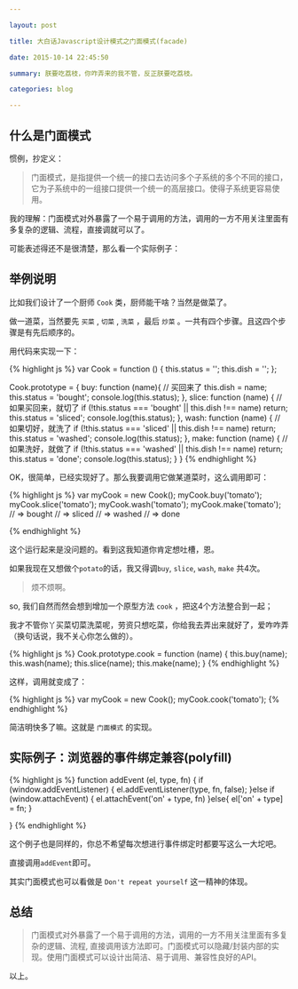 ```yaml
---

layout: post

title: 大白话Javascript设计模式之门面模式(facade)

date: 2015-10-14 22:45:50

summary: 朕要吃荔枝，你咋弄来的我不管，反正朕要吃荔枝。

categories: blog

---
```


## 什么是门面模式

惯例，抄定义：

> 门面模式，是指提供一个统一的接口去访问多个子系统的多个不同的接口，它为子系统中的一组接口提供一个统一的高层接口。使得子系统更容易使用。

我的理解：门面模式对外暴露了一个易于调用的方法，调用的一方不用关注里面有多复杂的逻辑、流程，直接调就可以了。

可能表述得还不是很清楚，那么看一个实际例子：

## 举例说明

比如我们设计了一个厨师 `Cook` 类，厨师能干啥？当然是做菜了。

做一道菜，当然要先 `买菜` , `切菜` , `洗菜` ，最后 `炒菜` 。一共有四个步骤。且这四个步骤是有先后顺序的。

用代码来实现一下：

{% highlight js %}
var Cook = function () {
  this.status = '';
  this.dish = '';
};

Cook.prototype = {
  buy: function (name){
    // 买回来了
    this.dish = name;
    this.status = 'bought';
    console.log(this.status);
  },
  slice: function (name) {
    // 如果买回来，就切了
    if (!this.status === 'bought' || this.dish !== name) return;
    this.status = 'sliced';
    console.log(this.status);
  },
  wash: function (name) {
    // 如果切好，就洗了
    if (!this.status === 'sliced' || this.dish !== name) return;
    this.status = 'washed';
    console.log(this.status);
  },
  make: function (name) {
    // 如果洗好，就做了
    if (!this.status === 'washed' || this.dish !== name) return;
    this.status = 'done';
    console.log(this.status);
  }
}
{% endhighlight %}

OK，很简单，已经实现好了。那么我要调用它做某道菜时，这么调用即可：

{% highlight js %}
var myCook = new Cook();
myCook.buy('tomato');
myCook.slice('tomato');
myCook.wash('tomato');
myCook.make('tomato');
// => bought
// => sliced
// => washed
// => done

{% endhighlight %}

这个运行起来是没问题的。看到这我知道你肯定想吐槽，恩。

如果我现在又想做个`potato`的话，我又得调`buy`, `slice`, `wash`, `make` 共4次。

> 烦不烦啊。

so, 我们自然而然会想到增加一个原型方法 `cook` ，把这4个方法整合到一起；

我才不管你丫买菜切菜洗菜呢，劳资只想吃菜，你给我去弄出来就好了，爱咋咋弄（换句话说，我不关心你怎么做的）。

{% highlight js %}
Cook.prototype.cook = function (name) {
  this.buy(name);
  this.wash(name);
  this.slice(name);
  this.make(name);
}
{% endhighlight %}

这样，调用就变成了：

{% highlight js %}
var myCook = new Cook();
myCook.cook('tomato');
{% endhighlight %}

简洁明快多了嘛。这就是 `门面模式` 的实现。

## 实际例子：浏览器的事件绑定兼容(polyfill)

{% highlight js %}
function addEvent (el, type, fn) {
  if (window.addEventListener) {
    el.addEventListener(type, fn, false);
  }else if (window.attachEvent) {
    el.attachEvent('on' + type, fn)
  }else{
    el['on' + type] = fn;
  }
  
}
{% endhighlight %}

这个例子也是同样的，你总不希望每次想进行事件绑定时都要写这么一大坨吧。

直接调用`addEvent`即可。

其实门面模式也可以看做是 `Don't repeat yourself` 这一精神的体现。

## 总结

> 门面模式对外暴露了一个易于调用的方法，调用的一方不用关注里面有多复杂的逻辑、流程, 直接调用该方法即可。门面模式可以隐藏/封装内部的实现。使用门面模式可以设计出简洁、易于调用、兼容性良好的API。

以上。

